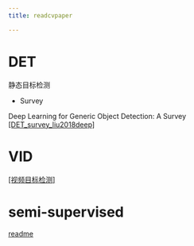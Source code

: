```yaml
---
title: readcvpaper

---
```



# DET

静态目标检测

* Survey

Deep Learning for Generic Object Detection: A Survey [[DET_survey_liu2018deep]](./DET/DET_survey_liu2018deep/DET_survey_liu2018deep(一).md)



# VID

[[视频目标检测]](./vid/vid.md)



# semi-supervised

[readme](./semi/readme.md)